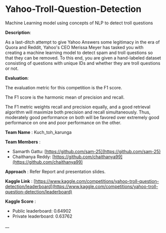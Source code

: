 # Yahoo-Troll-Question-Detection
Machine Learning model using concepts of NLP to detect troll questions

__Description__:

As a last-ditch attempt to give Yahoo Answers some legitimacy in the era of Quora and Reddit, Yahoo's CEO Merissa Meyer has tasked you with creating a machine learning model to detect spam and troll questions so that they can be removed. To this end, you are given a hand-labeled dataset consisting of questions with unique IDs and whether they are troll questions or not.

__Evaluation__: 

The evaluation metric for this competition is the F1 score.

The F1 score is the harmonic mean of precision and recall.

The F1 metric weights recall and precision equally, and a good retrieval algorithm will maximize both precision and recall simultaneously. Thus, moderately good performance on both will be favored over extremely good performance on one and poor performance on the other.

__Team Name__ : Kuch_toh_karunga

__Team Members__ :

- Samarth Gattu: [https://github.com/sam-25](https://github.com/sam-25)
- Chaithanya Reddy: [https://github.com/chaithanya99](https://github.com/chaithanya99)

__Approach__ : Refer Report and presentation slides.

__Kaggle Link__ :  [https://www.kaggle.com/competitions/yahoo-troll-question-detection/leaderboard](https://www.kaggle.com/competitions/yahoo-troll-question-detection/leaderboard)

__Kaggle Score__ :

- Public leaderboard: 0.64902
- Private leaderboard: 0.63762

__




